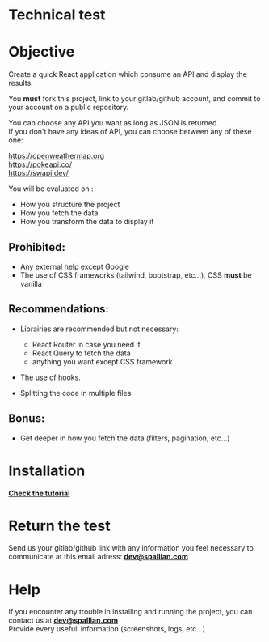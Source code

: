# **Technical test**

# Objective

Create a quick React application which consume an API and display the results.

You **must** fork this project, link to your gitlab/github account, and commit to your account on a public repository.

You can choose any API you want as long as JSON is returned.  
If you don't have any ideas of API, you can choose between any of these one:

https://openweathermap.org  
https://pokeapi.co/  
https://swapi.dev/

You will be evaluated on :

- How you structure the project
- How you fetch the data
- How you transform the data to display it

## Prohibited:

- Any external help except Google
- The use of CSS frameworks (tailwind, bootstrap, etc...), CSS **must** be vanilla

## Recommendations:

- Librairies are recommended but not necessary:

  - React Router in case you need it
  - React Query to fetch the data
  - anything you want except CSS framework

- The use of hooks.
- Splitting the code in multiple files

## Bonus:

- Get deeper in how you fetch the data (filters, pagination, etc...)

# Installation

**[Check the tutorial](install.md)**

# Return the test

Send us your gitlab/github link with any information you feel necessary to communicate at this email adress: **dev@spallian.com**

# Help

If you encounter any trouble in installing and running the project, you can contact us at **dev@spallian.com**  
Provide every usefull information (screenshots, logs, etc...)
